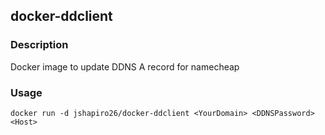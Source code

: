 ## docker-ddclient

### Description

Docker image to update DDNS A record for namecheap

### Usage

`docker run -d jshapiro26/docker-ddclient <YourDomain> <DDNSPassword> <Host>`
